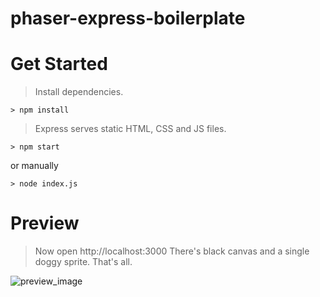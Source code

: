 # phaser-express-boilerplate

# Get Started

> Install dependencies.

```terminal
> npm install
```

> Express serves static HTML, CSS and JS files.

```terminal
> npm start
```

or manually

```terminal
> node index.js
```

# Preview

> Now open http://localhost:3000 There's black canvas and a single doggy sprite. That's all.

![preview_image](https://i.imgur.com/oJoHDM0.png)
